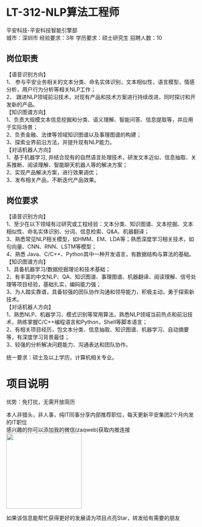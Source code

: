 # LT-312-NLP算法工程师
平安科技-平安科技智能引擎部  
城市：深圳市 经验要求：3年 学历要求：硕士研究生  招聘人数：10

## 岗位职责
【语音识别方向】   
1、 参与平安业务相关的文本分类、命名实体识别，文本相似性，语言模型，情感分析，用户行为分析等相关NLP工作；   
2、 跟进NLP领域前沿技术，对现有产品和技术方案进行持续改进，同时探讨和开发新的产品。   
【知识图谱方向】   
1、负责大规模文本信息挖掘和分类、语义理解、智能问答、信息提取等，并应用于实际场景；   
2、负责金融、法律等领域知识图谱以及事理图谱的构建；   
3、探索业界前沿方法，并提升现有NLP能力。   
【对话机器人方向】   
1、基于机器学习, 并结合现有的自然语言处理技术，研发文本近似、信息抽取、关系推断、阅读理解、智能聊天机器人等的解决方案；   
2、实现产品解决方案，进行效果调优；   
3、发布相关产品，不断迭代产品效果。

## 岗位要求
【语音识别方向】   
1、至少在以下领域有过研究或工程经验：文本分类、知识图谱、文本挖掘、文本相似性、命名实体识别、分词、信息检索、Q&A、机器翻译；   
3、熟悉常见NLP相关模型，如HMM、EM、LDA等；熟悉深度学习相关技术，如句向量、CNN、RNN、LSTM等模型；   
4、熟悉 Java、C/C++、Python其中一种开发语言，有数据结构与算法的基础。   
【知识图谱方向】   
1、具备机器学习/数据挖掘理论和技术基础；   
2、有丰富的中文NLP、QA、知识图谱、事理图谱、机器翻译、阅读理解、信号处理等项目经验，基础扎实，编码能力强；   
3、为人踏实靠谱，具备较强的团队协作沟通和领导能力，积极主动，勇于探索新技术。   
【对话机器人方向】   
1、熟悉NLP、机器学习、模式识别等常用算法，熟悉NLP领域当前热点和前沿技术，熟练掌握C/C++编程语言和Python，Shell等脚本语言；   
2、有相关项目经历，包文本分类、信息抽取、知识图谱、机器学习、自动摘要等，有深度学习背景最佳；   
3、较强的分析解决问题能力、沟通表达和团队协作。   
   
统一要求：硕士及以上学历，计算机相关专业。

# 项目说明

优势：免打扰，无需开放简历

本人非猎头，非人事，纯IT同事分享内部推荐职位，每天更新平安集团2个月内发的IT职位  
感兴趣的你可以添加我的微信(zaqweb)获取内推连接  
<img src="https://github.com/zaqweb/PA-IT-JOBS/blob/master/WechatICode.jpeg"  height="200" width="200">

如果该信息能帮忙获得更好的发展请为项目点亮Star，转发给有需要的朋友




